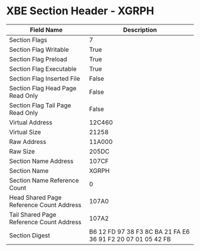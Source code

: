 # XBE Section Header - XGRPH

| Field Name | Description |
|---|---|
| Section Flags | 7 |
| Section Flag Writable | True |
| Section Flag Preload | True |
| Section Flag Executable | True |
| Section Flag Inserted File | False |
| Section Flag Head Page Read Only | False |
| Section Flag Tail Page Read Only | False |
| Virtual Address | 12C460 |
| Virtual Size | 21258 |
| Raw Address | 11A000 |
| Raw Size | 205DC |
| Section Name Address | 107CF |
| Section Name | XGRPH |
| Section Name Reference Count | 0 |
| Head Shared Page Reference Count Address | 107A0 |
| Tail Shared Page Reference Count Address | 107A2 |
| Section Digest | B6 12 FD 97 38 F3 8C BA 21 FA E6 36 91 F2 20 07 01 05 42 FB |

